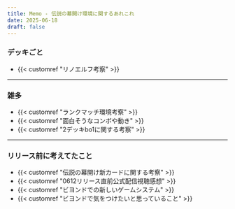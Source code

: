 ```yaml
---
title: Memo - 伝説の幕開け環境に関するあれこれ
date: 2025-06-18
draft: false
---
```

### デッキごと
- {{< customref "リノエルフ考察" >}}
---
### 雑多
- {{< customref "ランクマッチ環境考察" >}}
- {{< customref "面白そうなコンボや動き" >}}
- {{< customref "2デッキbo1に関する考察" >}}
---
### リリース前に考えてたこと
- {{< customref "伝説の幕開け新カードに関する考察" >}}
- {{< customref "0612リリース直前公式配信視聴感想" >}}
- {{< customref "ビヨンドでの新しいゲームシステム" >}}
- {{< customref "ビヨンドで気をつけたいと思っていること" >}}